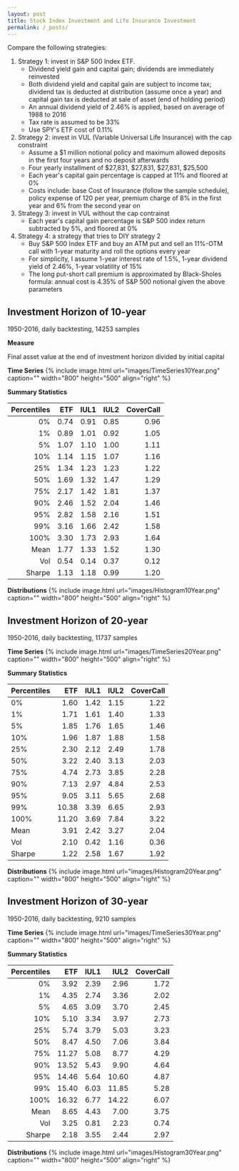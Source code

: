 ```yaml
---
layout: post
title: Stock Index Investment and Life Insurance Investment
permalink: /_posts/
---
```

Compare the following strategies: 

1. Strategy 1: invest in S&P 500 Index ETF. 
	* Dividend yield gain and capital gain; dividends are immediately reinvested
	* Both dividend yield and capital gain are subject to income tax; dividend tax is deducted at distribution (assume once a year) and capital gain tax is deducted at sale of asset (end of holding period)
	* An annual dividend yield of 2.46% is applied, based on average of 1988 to 2016
	* Tax rate is assumed to be 33%
	* Use SPY's ETF cost of 0.11%
2. Strategy 2: invest in VUL (Variable Universal Life Insurance) with the cap constraint
	* Assume a $1 million notional policy and maximum allowed deposits in the first four years and no deposit afterwards
	* Four yearly installment of $27,831, $27,831, $27,831, $25,500
	* Each year's capital gain percentage is capped at 11% and floored at 0%
	* Costs include: base Cost of Insurance (follow the sample schedule), policy expense of 120 per year, premium charge of 8% in the first year and 6% from the second year on 
3. Strategy 3: invest in VUL without the cap contrainst
	* Each year's capital gain percentage is S&P 500 index return subtracted by 5%, and floored at 0%
4. Strategy 4: a strategy that tries to DIY strategy 2 
	* Buy S&P 500 Index ETF and buy an ATM put and sell an 11%-OTM call with 1-year maturity and roll the options every year
	* For simplicity, I assume 1-year interest rate of 1.5%, 1-year dividend yield of 2.46%, 1-year volatility of 15%
	* The long put-short call premium is approximated by Black-Sholes formula: annual cost is 4.35% of S&P 500 notional given the above parameters

## Investment Horizon of 10-year
1950-2016, daily backtesting, 14253 samples 

**Measure**

Final asset value at the end of investment horizon divided by initial capital

**Time Series**
{% include image.html url="images/TimeSeries10Year.png" caption="" width="800" height="500" align="right" %}

**Summary Statistics**

| Percentiles |  ETF | IUL1 | IUL2 | CoverCall |
|------------:|-----:|-----:|-----:|----------:|
|          0% | 0.74 | 0.91 | 0.85 |      0.96 |
|          1% | 0.89 | 1.01 | 0.92 |      1.05 |
|          5% | 1.07 | 1.10 | 1.00 |      1.11 |
|         10% | 1.14 | 1.15 | 1.07 |      1.16 |
|         25% | 1.34 | 1.23 | 1.23 |      1.22 |
|         50% | 1.69 | 1.32 | 1.47 |      1.29 |
|         75% | 2.17 | 1.42 | 1.81 |      1.37 |
|         90% | 2.46 | 1.52 | 2.04 |      1.46 |
|         95% | 2.82 | 1.58 | 2.16 |      1.51 |
|         99% | 3.16 | 1.66 | 2.42 |      1.58 |
|        100% | 3.30 | 1.73 | 2.93 |      1.64 |
|        Mean | 1.77 | 1.33 | 1.52 |      1.30 |
|         Vol | 0.54 | 0.14 | 0.37 |      0.12 |
|      Sharpe | 1.13 | 1.18 | 0.99 |      1.20 |

**Distributions**
{% include image.html url="images/Histogram10Year.png" caption="" width="800" height="500" align="right" %}

## Investment Horizon of 20-year
1950-2016, daily backtesting, 11737 samples 

**Time Series**
{% include image.html url="images/TimeSeries20Year.png" caption="" width="800" height="500" align="right" %}

**Summary Statistics**

| Percentiles |   ETF | IUL1 | IUL2 | CoverCall |
|-------------|------:|-----:|-----:|----------:|
|          0% |  1.60 | 1.42 | 1.15 |      1.22 |
|          1% |  1.71 | 1.61 | 1.40 |      1.33 |
|          5% |  1.85 | 1.76 | 1.65 |      1.46 |
|         10% |  1.96 | 1.87 | 1.88 |      1.58 |
|         25% |  2.30 | 2.12 | 2.49 |      1.78 |
|         50% |  3.22 | 2.40 | 3.13 |      2.03 |
|         75% |  4.74 | 2.73 | 3.85 |      2.28 |
|         90% |  7.13 | 2.97 | 4.84 |      2.53 |
|         95% |  9.05 | 3.11 | 5.65 |      2.68 |
|         99% | 10.38 | 3.39 | 6.65 |      2.93 |
|        100% | 11.20 | 3.69 | 7.84 |      3.22 |
|        Mean |  3.91 | 2.42 | 3.27 |      2.04 |
|         Vol |  2.10 | 0.42 | 1.16 |      0.36 |
|      Sharpe |  1.22 | 2.58 | 1.67 |      1.92 |

**Distributions**
{% include image.html url="images/Histogram20Year.png" caption="" width="800" height="500" align="right" %}


## Investment Horizon of 30-year
1950-2016, daily backtesting, 9210 samples 

**Time Series**
{% include image.html url="images/TimeSeries30Year.png" caption="" width="800" height="500" align="right" %}

**Summary Statistics**

| Percentiles |   ETF | IUL1 |  IUL2 | CoverCall |
|------------:|------:|-----:|------:|----------:|
|          0% |  3.92 | 2.39 |  2.96 |      1.72 |
|          1% |  4.35 | 2.74 |  3.36 |      2.02 |
|          5% |  4.65 | 3.09 |  3.70 |      2.45 |
|         10% |  5.10 | 3.34 |  3.97 |      2.73 |
|         25% |  5.74 | 3.79 |  5.03 |      3.23 |
|         50% |  8.47 | 4.50 |  7.06 |      3.84 |
|         75% | 11.27 | 5.08 |  8.77 |      4.29 |
|         90% | 13.52 | 5.43 |  9.90 |      4.64 |
|         95% | 14.46 | 5.64 | 10.60 |      4.87 |
|         99% | 15.40 | 6.03 | 11.85 |      5.28 |
|        100% | 16.32 | 6.77 | 14.22 |      6.07 |
|        Mean |  8.65 | 4.43 |  7.00 |      3.75 |
|         Vol |  3.25 | 0.81 |  2.23 |      0.74 |
|      Sharpe |  2.18 | 3.55 |  2.44 |      2.97 |

**Distributions**
{% include image.html url="images/Histogram30Year.png" caption="" width="800" height="500" align="right" %}
